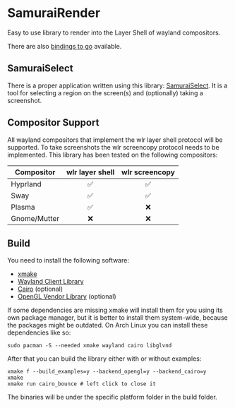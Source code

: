 # SamuraiRender

Easy to use library to render into the Layer Shell of wayland compositors.

There are also [bindings to go](https://github.com/PucklaJ/samurai-render-go) available.

## SamuraiSelect

There is a proper application written using this library: [SamuraiSelect](https://github.com/PucklaJ/samurai-select). It is a tool for selecting a region on the screen(s) and (optionally) taking a screenshot.

## Compositor Support

All wayland compositors that implement the wlr layer shell protocol will be supported. To take screenshots the wlr screencopy protocol needs to be implemented. This library has been tested on the following compositors:

| Compositor   | wlr layer shell | wlr screencopy |
| ------------ | :-------------: | :------------: |
| Hyprland     |        ✅        |       ✅        |
| Sway         |        ✅        |       ✅        |
| Plasma       |        ✅        |       ❌        |
| Gnome/Mutter |        ❌        |       ❌        |

## Build

You need to install the following software:

+ [xmake](https//xmake.io)
+ [Wayland Client Library](https://gitlab.freedesktop.org/wayland/wayland)
+ [Cairo](https://cairographics.org/) (optional)
+ [OpenGL Vendor Library](https://gitlab.freedesktop.org/glvnd/libglvnd) (optional)

If some dependencies are missing xmake will install them for you using its own package manager, but it is better to install them system-wide, because the packages might be outdated. On Arch Linux you can install these dependencies like so:

```
sudo pacman -S --needed xmake wayland cairo libglvnd
```

After that you can build the library either with or without examples:

```
xmake f --build_examples=y --backend_opengl=y --backend_cairo=y
xmake
xmake run cairo_bounce # left click to close it
```

The binaries will be under the specific platform folder in the build folder.

